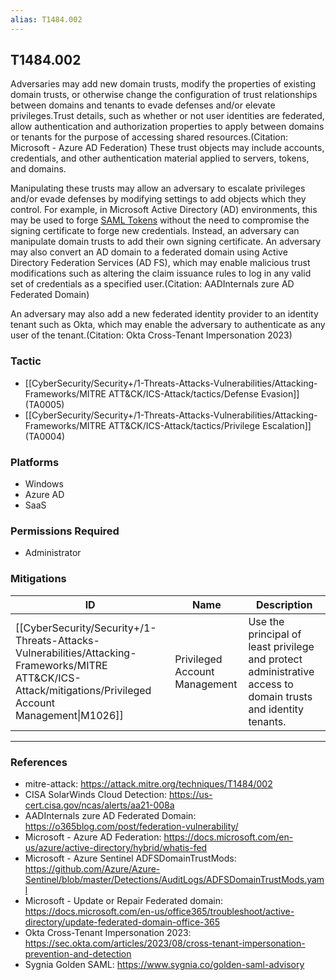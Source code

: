 ```yaml
---
alias: T1484.002
---
```


## T1484.002

Adversaries may add new domain trusts, modify the properties of existing domain trusts, or otherwise change the configuration of trust relationships between domains and tenants to evade defenses and/or elevate privileges.Trust details, such as whether or not user identities are federated, allow authentication and authorization properties to apply between domains or tenants for the purpose of accessing shared resources.(Citation: Microsoft - Azure AD Federation) These trust objects may include accounts, credentials, and other authentication material applied to servers, tokens, and domains.

Manipulating these trusts may allow an adversary to escalate privileges and/or evade defenses by modifying settings to add objects which they control. For example, in Microsoft Active Directory (AD) environments, this may be used to forge [SAML Tokens](https://attack.mitre.org/techniques/T1606/002) without the need to compromise the signing certificate to forge new credentials. Instead, an adversary can manipulate domain trusts to add their own signing certificate. An adversary may also convert an AD domain to a federated domain using Active Directory Federation Services (AD FS), which may enable malicious trust modifications such as altering the claim issuance rules to log in any valid set of credentials as a specified user.(Citation: AADInternals zure AD Federated Domain) 

An adversary may also add a new federated identity provider to an identity tenant such as Okta, which may enable the adversary to authenticate as any user of the tenant.(Citation: Okta Cross-Tenant Impersonation 2023)


### Tactic
- [[CyberSecurity/Security+/1-Threats-Attacks-Vulnerabilities/Attacking-Frameworks/MITRE ATT&CK/ICS-Attack/tactics/Defense Evasion]] (TA0005)
- [[CyberSecurity/Security+/1-Threats-Attacks-Vulnerabilities/Attacking-Frameworks/MITRE ATT&CK/ICS-Attack/tactics/Privilege Escalation]] (TA0004)

### Platforms
- Windows
- Azure AD
- SaaS

### Permissions Required
- Administrator

### Mitigations

| ID | Name | Description |
| --- | --- | --- |
| [[CyberSecurity/Security+/1-Threats-Attacks-Vulnerabilities/Attacking-Frameworks/MITRE ATT&CK/ICS-Attack/mitigations/Privileged Account Management\|M1026]] | Privileged Account Management | Use the principal of least privilege and protect administrative access to domain trusts and identity tenants. |


---
### References

- mitre-attack: https://attack.mitre.org/techniques/T1484/002
- CISA SolarWinds Cloud Detection: https://us-cert.cisa.gov/ncas/alerts/aa21-008a
- AADInternals zure AD Federated Domain: https://o365blog.com/post/federation-vulnerability/
- Microsoft - Azure AD Federation: https://docs.microsoft.com/en-us/azure/active-directory/hybrid/whatis-fed
- Microsoft - Azure Sentinel ADFSDomainTrustMods: https://github.com/Azure/Azure-Sentinel/blob/master/Detections/AuditLogs/ADFSDomainTrustMods.yaml
- Microsoft - Update or Repair Federated domain: https://docs.microsoft.com/en-us/office365/troubleshoot/active-directory/update-federated-domain-office-365
- Okta Cross-Tenant Impersonation 2023: https://sec.okta.com/articles/2023/08/cross-tenant-impersonation-prevention-and-detection
- Sygnia Golden SAML: https://www.sygnia.co/golden-saml-advisory
